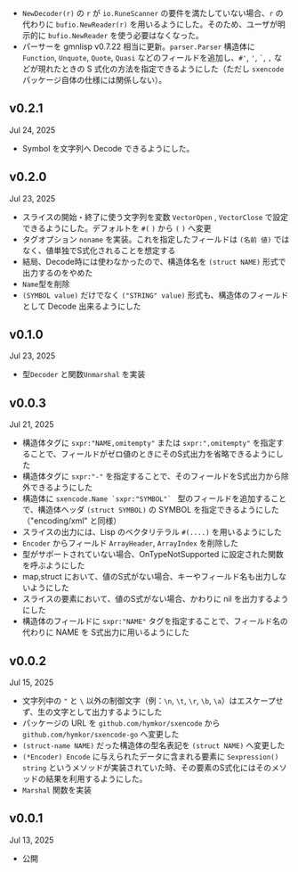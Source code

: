 - `NewDecoder(r)` の `r` が `io.RuneScanner` の要件を満たしていない場合、`r` の代わりに `bufio.NewReader(r)` を用いるようにした。そのため、ユーザが明示的に `bufio.NewReader` を使う必要はなくなった。
- パーサーを gmnlisp v0.7.22 相当に更新。`parser.Parser` 構造体に `Function`, `Unquote`, `Quote`, `Quasi` などのフィールドを追加し、`#'`, `'`, `` ` ``, `,`  などが現れたときの S 式化の方法を指定できるようにした（ただし `sxencode` パッケージ自体の仕様には関係しない）。

v0.2.1
------
Jul 24, 2025

- Symbol を文字列へ Decode できるようにした。

v0.2.0
------
Jul 23, 2025

- スライスの開始・終了に使う文字列を変数 `VectorOpen` , `VectorClose` で設定できるようにした。デフォルトを `#(` `)` から `(` `)` へ変更
- タグオプション `noname` を実装。これを指定したフィールドは `(名前 値)` ではなく、値単独でS式化されることを想定する
- 結局、Decode時には使わなかったので、構造体名を `(struct NAME)` 形式で出力するのをやめた
- `Name`型を削除
- `(SYMBOL value)` だけでなく `("STRING" value)` 形式も、構造体のフィールドとして Decode 出来るようにした

v0.1.0
-------
Jul 23, 2025

- 型`Decoder` と関数`Unmarshal` を実装

v0.0.3
------
Jul 21, 2025

- 構造体タグに `sxpr:"NAME,omitempty"` または `sxpr:",omitempty"` を指定することで、フィールドがゼロ値のときにそのS式出力を省略できるようにした
- 構造体タグに `sxpr:"-"` を指定することで、そのフィールドをS式出力から除外できるようにした
- 構造体に ``sxencode.Name `sxpr:"SYMBOL"` `` 型のフィールドを追加することで、構造体ヘッダ `(struct SYMBOL)` の SYMBOL を指定できるようにした（"encoding/xml" と同様）
- スライスの出力には、Lisp のベクタリテラル `#(....)` を用いるようにした
- `Encoder` からフィールド `ArrayHeader`, `ArrayIndex` を削除した
- 型がサポートされていない場合、OnTypeNotSupported に設定された関数を呼ぶようにした
- map,struct において、値のS式がない場合、キーやフィールド名も出力しないようにした
- スライスの要素において、値のS式がない場合、かわりに nil を出力するようにした
- 構造体のフィールドに `sxpr:"NAME"` タグを指定することで、フィールド名の代わりに NAME を S式出力に用いるようにした

v0.0.2
------
Jul 15, 2025

- 文字列中の `"` と `\` 以外の制御文字（例：`\n`, `\t`, `\r`, `\b`, `\a`）はエスケープせず、生の文字として出力するようにした
- パッケージの URL を `github.com/hymkor/sxencode` から `github.com/hymkor/sxencode-go` へ変更した
- `(struct-name NAME)` だった構造体の型名表記を `(struct NAME)` へ変更した
- `(*Encoder) Encode` に与えられたデータに含まれる要素に `Sexpression() string` というメソッドが実装されていた時、その要素のS式化にはそのメソッドの結果を利用するようにした。
- `Marshal` 関数を実装

v0.0.1
------
Jul 13, 2025

- 公開
